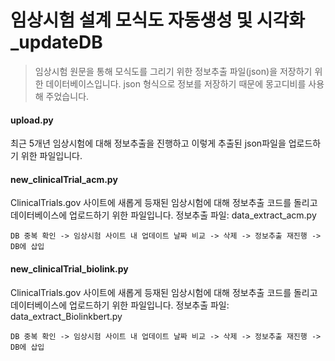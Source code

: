 # 임상시험 설계 모식도 자동생성 및 시각화_updateDB

> 임상시험 원문을 통해 모식도를 그리기 위한 정보추출 파일(json)을 저장하기 위한 데이터베이스입니다. 
> json 형식으로 정보를 저장하기 때문에 몽고디비를 사용해 주었습니다.


#### **upload.py**  
최근 5개년 임상시험에 대해 정보추출을 진행하고 이렇게 추출된 json파일을 업로드하기 위한 파일입니다.

#### **new_clinicalTrial_acm.py**  
ClinicalTrials.gov 사이트에 새롭게 등재된 임상시험에 대해 정보추출 코드를 돌리고 데이터베이스에 업로드하기 위한 파일입니다. 
정보추출 파일: data_extract_acm.py
```
DB 중복 확인 -> 임상시험 사이트 내 업데이트 날짜 비교 -> 삭제 -> 정보추출 재진행 -> DB에 삽입
```
#### **new_clinicalTrial_biolink.py**  
ClinicalTrials.gov 사이트에 새롭게 등재된 임상시험에 대해 정보추출 코드를 돌리고 데이터베이스에 업로드하기 위한 파일입니다. 
정보추출 파일: data_extract_Biolinkbert.py
```
DB 중복 확인 -> 임상시험 사이트 내 업데이트 날짜 비교 -> 삭제 -> 정보추출 재진행 -> DB에 삽입
```

